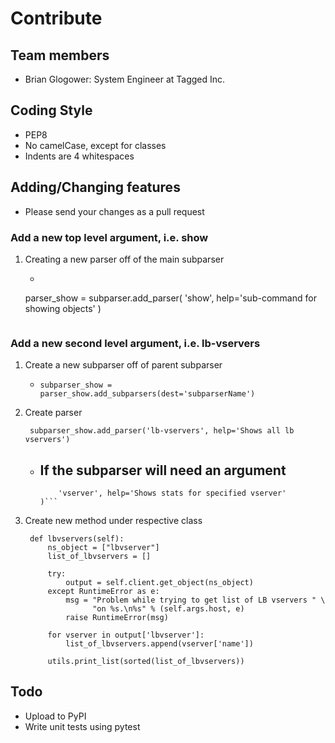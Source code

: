 # Contribute

## Team members
* Brian Glogower: System Engineer at Tagged Inc.

## Coding Style
* PEP8
* No camelCase, except for classes
* Indents are 4 whitespaces

## Adding/Changing features
* Please send your changes as a pull request

### Add a new top level argument, i.e. show
1. Creating a new parser off of the main subparser
    * ```
    parser_show = subparser.add_parser(
        'show', help='sub-command for showing objects'
    )
    ```

### Add a new second level argument, i.e. lb-vservers
1. Create a new subparser off of parent subparser
    * `subparser_show = parser_show.add_subparsers(dest='subparserName')`
1. Create parser

        subparser_show.add_parser('lb-vservers', help='Shows all lb vservers')

    * If the subparser will need an argument
        -
        ```parser_show_lbvserver.add_argument(
            'vserver', help='Shows stats for specified vserver'
        )```

1. Create new method under respective class

        def lbvservers(self):
            ns_object = ["lbvserver"]
            list_of_lbvservers = []

            try:
                output = self.client.get_object(ns_object)
            except RuntimeError as e:
                msg = "Problem while trying to get list of LB vservers " \
                      "on %s.\n%s" % (self.args.host, e)
                raise RuntimeError(msg)

            for vserver in output['lbvserver']:
                list_of_lbvservers.append(vserver['name'])

            utils.print_list(sorted(list_of_lbvservers))

## Todo
* Upload to PyPI
* Write unit tests using pytest
